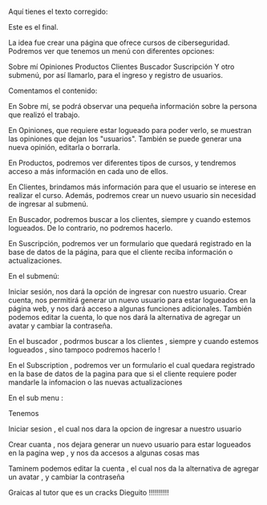 
Aquí tienes el texto corregido:

Este es el final.

La idea fue crear una página que ofrece cursos de ciberseguridad.
Podremos ver que tenemos un menú con diferentes opciones:

Sobre mí
Opiniones
Productos
Clientes
Buscador
Suscripción
Y otro submenú, por así llamarlo, para el ingreso y registro de usuarios.

Comentamos el contenido:

En Sobre mí, se podrá observar una pequeña información sobre la persona que realizó el trabajo.

En Opiniones, que requiere estar logueado para poder verlo, se muestran las opiniones que dejan los "usuarios". También se puede generar una nueva opinión, editarla o borrarla.

En Productos, podremos ver diferentes tipos de cursos, y tendremos acceso a más información en cada uno de ellos.

En Clientes, brindamos más información para que el usuario se interese en realizar el curso. Además, podremos crear un nuevo usuario sin necesidad de ingresar al submenú.

En Buscador, podremos buscar a los clientes, siempre y cuando estemos logueados. De lo contrario, no podremos hacerlo.

En Suscripción, podremos ver un formulario que quedará registrado en la base de datos de la página, para que el cliente reciba información o actualizaciones.

En el submenú:

Iniciar sesión, nos dará la opción de ingresar con nuestro usuario.
Crear cuenta, nos permitirá generar un nuevo usuario para estar logueados en la página web, y nos dará acceso a algunas funciones adicionales.
También podemos editar la cuenta, lo que nos dará la alternativa de agregar un avatar y cambiar la contraseña.

En el buscador , podrmos buscar a los clientes , siempre y cuando estemos logueados , sino tampoco podremos hacerlo ! 

En el Subscription , podremos ver un formulario el cual quedara registrado en la base de datos de la pagina para que si el cliente requiere poder mandarle la infomacion o las nuevas actualizaciones 

En el sub menu :

Tenemos 

Iniciar sesion  , el cual nos dara la opcion de ingresar a nuestro usuario 

Crear cuanta , nos dejara generar un nuevo usuario para estar logueados en la pagina wep , y nos da accesos a algunas cosas mas 

Taminem podemos editar la cuenta , el cual nos da la alternativa de agregar un avatar , y cambiar la contraseña 

Graicas al tutor que es un cracks Dieguito !!!!!!!!!! 

